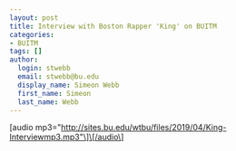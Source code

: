 ```yaml
---
layout: post
title: Interview with Boston Rapper 'King' on BUITM
categories:
- BUITM
tags: []
author:
  login: stwebb
  email: stwebb@bu.edu
  display_name: Simeon Webb
  first_name: Simeon
  last_name: Webb
---
```

\[audio mp3="http://sites.bu.edu/wtbu/files/2019/04/King-Interviewmp3.mp3"\]\[/audio\]